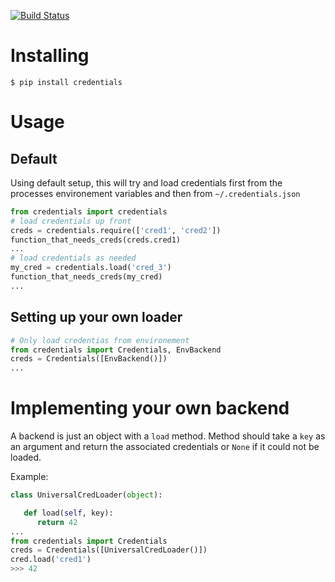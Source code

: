 [![Build Status](https://travis-ci.org/OniOni/credentials.svg?branch=master)](https://travis-ci.org/OniOni/credentials)

# Installing
```shell
$ pip install credentials
```

# Usage

## Default
Using default setup, this will try and load credentials first from the processes environement variables and then from `~/.credentials.json`
```python
from credentials import credentials
# load credentials up front
creds = credentials.require(['cred1', 'cred2'])
function_that_needs_creds(creds.cred1)
...
# load credentials as needed
my_cred = credentials.load('cred_3')
function_that_needs_creds(my_cred)
...
```

## Setting up your own loader
```python
# Only load credentias from environement
from credentials import Credentials, EnvBackend
creds = Credentials([EnvBackend()])
...
```

# Implementing your own backend
A backend is just an object with a `load` method. Method should take a `key` as an argument and return the associated credentials or `None` if it could not be loaded.

Example:
```python
class UniversalCredLoader(object):

   def load(self, key):
      return 42
...
from credentials import Credentials
creds = Credentials([UniversalCredLoader()])
cred.load('cred1')
>>> 42
```
